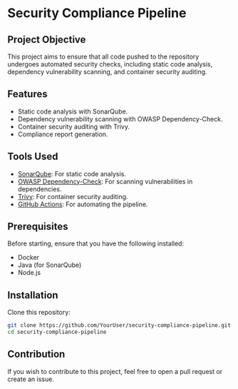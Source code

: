 # Security Compliance Pipeline

## Project Objective

This project aims to ensure that all code pushed to the repository undergoes automated security checks, including static code analysis, dependency vulnerability scanning, and container security auditing.

## Features

- Static code analysis with SonarQube.
- Dependency vulnerability scanning with OWASP Dependency-Check.
- Container security auditing with Trivy.
- Compliance report generation.

## Tools Used

- [SonarQube](https://www.sonarqube.org/): For static code analysis.
- [OWASP Dependency-Check](https://owasp.org/www/tools/OWASP_Dependency_Check/): For scanning vulnerabilities in dependencies.
- [Trivy](https://github.com/aquasecurity/trivy): For container security auditing.
- [GitHub Actions](https://github.com/features/actions): For automating the pipeline.

## Prerequisites

Before starting, ensure that you have the following installed:

- Docker
- Java (for SonarQube)
- Node.js

## Installation

Clone this repository:

```bash
git clone https://github.com/YourUser/security-compliance-pipeline.git
cd security-compliance-pipeline
```

## Contribution
If you wish to contribute to this project, feel free to open a pull request or create an issue.
